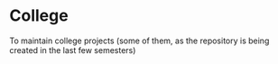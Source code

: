 # College
To maintain college projects (some of them, as the repository is being created in the last few semesters)

